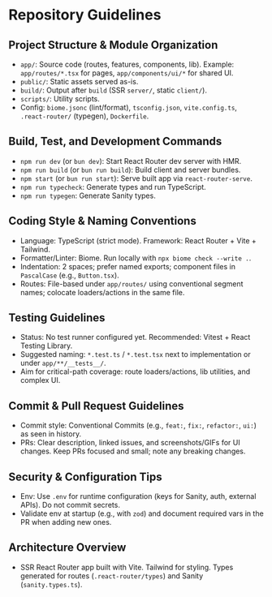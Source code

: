 # Repository Guidelines

## Project Structure & Module Organization
- `app/`: Source code (routes, features, components, lib). Example: `app/routes/*.tsx` for pages, `app/components/ui/*` for shared UI.
- `public/`: Static assets served as-is.
- `build/`: Output after `build` (SSR `server/`, static `client/`).
- `scripts/`: Utility scripts.
- Config: `biome.jsonc` (lint/format), `tsconfig.json`, `vite.config.ts`, `.react-router/` (typegen), `Dockerfile`.

## Build, Test, and Development Commands
- `npm run dev` (or `bun dev`): Start React Router dev server with HMR.
- `npm run build` (or `bun run build`): Build client and server bundles.
- `npm start` (or `bun run start`): Serve built app via `react-router-serve`.
- `npm run typecheck`: Generate types and run TypeScript.
- `npm run typegen`: Generate Sanity types.

## Coding Style & Naming Conventions
- Language: TypeScript (strict mode). Framework: React Router + Vite + Tailwind.
- Formatter/Linter: Biome. Run locally with `npx biome check --write .`.
- Indentation: 2 spaces; prefer named exports; component files in `PascalCase` (e.g., `Button.tsx`).
- Routes: File-based under `app/routes/` using conventional segment names; colocate loaders/actions in the same file.

## Testing Guidelines
- Status: No test runner configured yet. Recommended: Vitest + React Testing Library.
- Suggested naming: `*.test.ts` / `*.test.tsx` next to implementation or under `app/**/__tests__/`.
- Aim for critical-path coverage: route loaders/actions, lib utilities, and complex UI.

## Commit & Pull Request Guidelines
- Commit style: Conventional Commits (e.g., `feat:`, `fix:`, `refactor:`, `ui:`) as seen in history.
- PRs: Clear description, linked issues, and screenshots/GIFs for UI changes. Keep PRs focused and small; note any breaking changes.

## Security & Configuration Tips
- Env: Use `.env` for runtime configuration (keys for Sanity, auth, external APIs). Do not commit secrets.
- Validate env at startup (e.g., with `zod`) and document required vars in the PR when adding new ones.

## Architecture Overview
- SSR React Router app built with Vite. Tailwind for styling. Types generated for routes (`.react-router/types`) and Sanity (`sanity.types.ts`).
